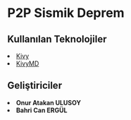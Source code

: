 # P2P Sismik Deprem
<h2>Kullanılan Teknolojiler</h2>
<li><a href="https://kivy.org/" target="_blank" >Kivy</a>
<li><a href="https://kivymd.readthedocs.io/en/1.1.1/" target="_blank"> KivyMD</a></li>

<h2>Geliştiriciler</h2>
<li><strong>Onur Atakan ULUSOY</strong></li>
<li><strong>Bahri Can ERGÜL</strong></li>

